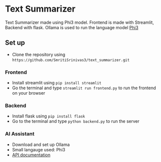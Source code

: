 # Text Summarizer 

Text Summarizer made using Phi3 model. Frontend is made with Streamlit, Backend with flask. Ollama is used to run the language model [Phi3](https://ollama.com/library/phi3) 

## Set up
 - Clone the repository using `https://github.com/SmritiSrinivas3/text_summarizer.git`

### Frontend
 - Install streamlit using `pip install streamlit`
 - Go the terminal and type `streamlit run frontend.py` to run the frontend on your browser

### Backend
- Install flask using `pip install flask`
- Go to the terminal and type `python backend.py` to run the server

### AI Assistant
- Download and set up Ollama
- Small langauge used: Phi3
- [API documentation](https://github.com/ollama/ollama/blob/main/docs/api.md)

  
